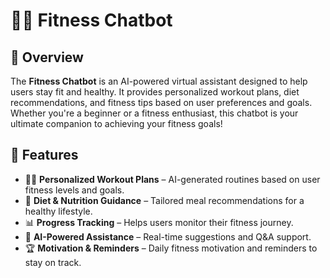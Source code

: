 
# 🏋️‍♂️ Fitness Chatbot

## 📌 Overview
The **Fitness Chatbot** is an AI-powered virtual assistant designed to help users stay fit and healthy. It provides personalized workout plans, diet recommendations, and fitness tips based on user preferences and goals. Whether you're a beginner or a fitness enthusiast, this chatbot is your ultimate companion to achieving your fitness goals!

## 🚀 Features
- 🏃‍♂️ **Personalized Workout Plans** – AI-generated routines based on user fitness levels and goals.
- 🍎 **Diet & Nutrition Guidance** – Tailored meal recommendations for a healthy lifestyle.
- 📊 **Progress Tracking** – Helps users monitor their fitness journey.
- 🤖 **AI-Powered Assistance** – Real-time suggestions and Q&A support.
- 🏆 **Motivation & Reminders** – Daily fitness motivation and reminders to stay on track.
